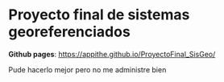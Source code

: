 # Proyecto final de sistemas georeferenciados

**Github pages**: https://appithe.github.io/ProyectoFinal_SisGeo/

Pude hacerlo mejor pero no me administre bien
